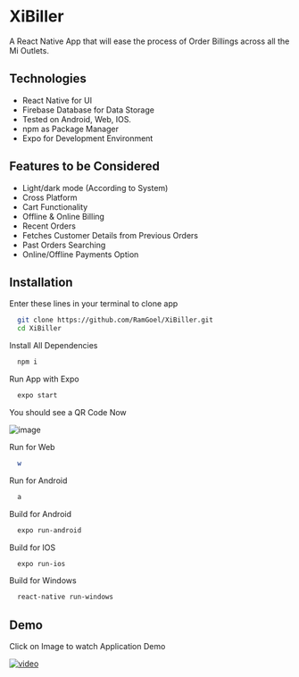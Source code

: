 
# XiBiller

A React Native App that will ease the process of Order Billings across all the Mi Outlets.

## Technologies

- React Native for UI
- Firebase Database for Data Storage
- Tested on Android, Web, IOS.
- npm as Package Manager
- Expo for Development Environment







## Features to be Considered

- Light/dark mode (According to System)
- Cross Platform
- Cart Functionality
- Offline & Online Billing
- Recent Orders
- Fetches Customer Details from Previous Orders
- Past Orders Searching
- Online/Offline Payments Option




## Installation

Enter these lines in your terminal to clone app

```bash
  git clone https://github.com/RamGoel/XiBiller.git
  cd XiBiller

```

Install All Dependencies
```bash
  npm i
```


Run App with Expo 

```bash
  expo start
```

You should see a QR Code Now

![image](https://i.ibb.co/h2SCYYK/Screenshot-45.png)


Run for Web 

```bash
  w
```

Run for Android 

```bash
  a
```

Build for Android 
```bash
  expo run-android
```

Build for IOS
```bash
  expo run-ios
```

Build for Windows
```bash
  react-native run-windows
```


    
## Demo

Click on Image to watch Application Demo

[![video](https://assets.mspimages.in/wp-content/uploads/2018/09/Xiaomi-logo-696x435.jpg)](https://www.veed.io/embed/2d6c3210-3b17-4f53-8134-d94268e86a96)

